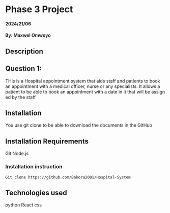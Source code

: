 # Phase 3 Project 

#### 2024/21/06

#### By: Maxwel Omwoyo

## Description
## Question 1:
THis is a Hospital appointment system that aids staff and patients to book an appointment with a medical officer, nurse or any specialists.
It allows a patient to be able to book an appointment with a date in it that will be assign ed by the staff
## Installation
You use git clone to be able to download the documents in the GitHub

## Installation Requirements
Git
Node.js

### Installation instruction
```
Git clone https://github.com/Bakora2001/Hospital-System

```

## Technologies used
python
React
css

